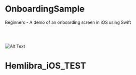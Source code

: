 # OnboardingSample
Beginners - A demo of an onboarding screen in iOS using Swift<br/> 

<br/> 
<br/> 

![Alt Text](https://github.com/anitaa1990/OnboardingSample/blob/master/media/promo.gif)
# Hemlibra_iOS_TEST
